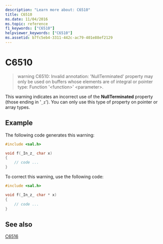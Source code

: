 ```yaml
---
description: "Learn more about: C6510"
title: C6510
ms.date: 11/04/2016
ms.topic: reference
f1_keywords: ["C6510"]
helpviewer_keywords: ["C6510"]
ms.assetid: b7fc5eb4-3311-442c-ac79-401e88ef2129
---
```

# C6510

> warning C6510: Invalid annotation: 'NullTerminated' property may only be used on buffers whose elements are of integral or pointer type: Function '\<function>' \<parameter>.

This warning indicates an incorrect use of the **NullTerminated** property (those ending in '`_z`'). You can only use this type of property on pointer or array types.

## Example

The following code generates this warning:

```cpp
#include <sal.h>

void f(_In_z_ char x)
{
    // code ...
}
```

To correct this warning, use the following code:

```cpp
#include <sal.h>

void f(_In_z_ char * x)
{
    // code ...
}
```

## See also

[C6516](../code-quality/c6516.md)
